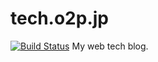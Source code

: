 tech.o2p.jp
===========

[![Build Status](https://travis-ci.org/o2project/tech.o2p.jp.png?branch=master)](https://travis-ci.org/o2project/tech.o2p.jp)
My web tech blog.
